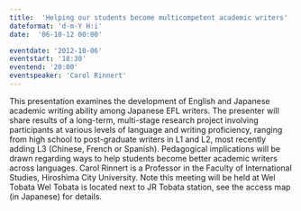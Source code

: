 ```yaml
---
title:  'Helping our students become multicompetent academic writers'
dateformat: 'd-m-Y H:i'
date:  '06-10-12 00:00'

eventdate: '2012-10-06'
eventstart: '18:30'
eventend: '20:00'
eventspeaker: 'Carol Rinnert'
---
```


This presentation examines the development of English and Japanese academic writing ability among Japanese EFL writers. The presenter will share results of a long-term, multi-stage research project involving participants at various levels of language and writing proficiency, ranging from high school to post-graduate writers in L1 and L2, most recently adding L3 (Chinese, French or Spanish). Pedagogical implications will be drawn regarding ways to help students become better academic writers across languages.
Carol Rinnert is a Professor in the Faculty of International Studies, Hiroshima City University.
Note this meeting will be held at Wel Tobata Wel Tobata is located next to JR Tobata station, see the access map (in Japanese) for details.

